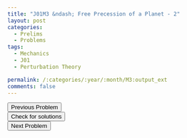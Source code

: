 ```yaml
---
title: "J01M3 &ndash; Free Precession of a Planet - 2"
layout: post
categories:
  - Prelims
  - Problems
tags:
  - Mechanics
  - J01
  - Perturbation Theory

permalink: /:categories/:year/:month/M3:output_ext
comments: false
---
```

<object data="2001J3M.pdf" type="application/pdf" width="100%" height="500"></object>

<div class='navbar'>
	<div float='left'><button onclick="window.location='M2.html'" >Previous Problem</button></div>
	<div float='center'><button onclick="window.location='https://princetonprelim.com/prelim/6/'">Check for solutions</button></div>
	<div float='right'><button onclick="window.location='E1.html'" > Next Problem</button></div>
</div>
